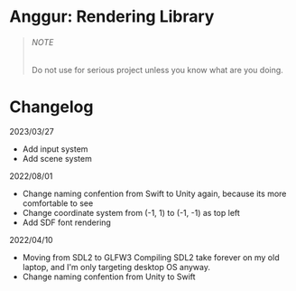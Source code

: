 # Anggur: Rendering Library

> ###### NOTE
> Do not use for serious project unless you know what are you doing.

# Changelog
2023/03/27
- Add input system
- Add scene system

2022/08/01
- Change naming confention from Swift to Unity again, because its more comfortable to see
- Change coordinate system from (-1, 1) to (-1, -1) as top left
- Add SDF font rendering

2022/04/10
- Moving from SDL2 to GLFW3
  Compiling SDL2 take forever on my old laptop, and I'm only targeting desktop OS anyway.
- Change naming confention from Unity to Swift

